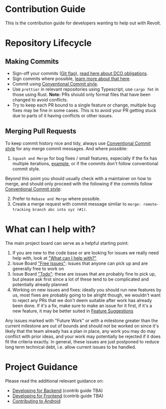 # Contribution Guide

This is the contribution guide for developers wanting to help out with Revolt.

# Repository Lifecycle

## Making Commits

- Sign-off your commits ([Git flag](https://git-scm.com/docs/git-commit#Documentation/git-commit.txt---signoff)), [read here about DCO obligations](https://developercertificate.org/).
- Sign commits where possible, [learn more about that here](https://docs.github.com/en/authentication/managing-commit-signature-verification/signing-commits).
- Commit using [Conventional Commit style](https://www.conventionalcommits.org/en/v1.0.0-beta.2/).
- Use `prettier` in relevant repositories using Typescript, use `cargo fmt` in those using Rust.
  **Note:** PRs should only format files that have been changed to avoid conflicts.
- Try to keep each PR bound to a single feature or change, multiple bug fixes may be fine in some cases.
  This is to avoid your PR getting stuck due to parts of it having conflicts or other issues.

## Merging Pull Requests

To keep commit history nice and tidy, always use [Conventional Commit style](https://www.conventionalcommits.org/en/v1.0.0-beta.2/) for any merge commit messages. And where possible:

1. `Squash and Merge` for bug fixes / small features, especially if the fix has multiple iterations, [example](https://github.com/revoltchat/revite/pull/492), or if the commits don't follow conventional commit style.

Beyond this point you should usually check with a maintainer on how to merge, and should only proceed with the following if the commits follow [Conventional Commit style](https://www.conventionalcommits.org/en/v1.0.0-beta.2/):

2. Prefer to `Rebase and Merge` where possible.
3. Create a merge request with commit message similar to `merge: remote-tracking branch abc into xyz (#1)`.

# What can I help with?

The main project board can serve as a helpful starting point:

1. If you are new to the code base or are looking for issues we really need help with, look at ["What can I help with?"](https://github.com/orgs/revoltchat/projects/3/views/11)
2. Issue Board ["Free Issues"](https://github.com/orgs/revoltchat/projects/3/views/1): issues that anyone can pick up and are generally free to work on
3. Issue Board ["Todo"](https://github.com/orgs/revoltchat/projects/3/views/1): these are issues that are probably fine to pick up, but please ask first since a lot of these tend to be complicated and potentially already planned
4. Working on new issues and fixes: ideally you should run new features by us, most fixes are probably going to be alright though, we wouldn't want to reject any PRs that we don't deem suitable after work has already been done. If it's a fix, make sure to make an issue for it first, if it's a new feature, it may be better suited in [Feature Suggestions](https://github.com/revoltchat/revolt/discussions/categories/feature-suggestions)

Any issues marked with "Future Work" or with a milestone greater than the current milestone are out of bounds and should not be worked on since it's likely that the team already has a plan in place, any work you may do may conflict with prior ideas, and your work may potentially be rejected if it does fit the criteria exactly. In general, these issues are just postponed to reduce long term technical debt, i.e. allow current issues to be handled.

# Project Guidance

Please read the additional relevant guidance on:

- [Developing for Backend](https://github.com/revoltchat/backend?tab=readme-ov-file#development-guide) (contrib guide TBA)
- [Developing for Frontend](https://github.com/revoltchat/frontend?tab=readme-ov-file#development-guide) (contrib guide TBA)
- [Contributing to Android](https://revoltchat.github.io/android/contributing/guidelines/)
